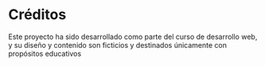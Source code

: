 # Créditos #
Este proyecto ha sido desarrollado como parte del curso de desarrollo web, y su diseño y contenido 
son ficticios y destinados únicamente con propósitos educativos
